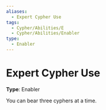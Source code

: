 ```yaml
---
aliases:
  - Expert Cypher Use
tags:
  - Cypher/Abilities/E
  - Cypher/Abilities/Enabler
type:
  - Enabler
---
```


# Expert Cypher Use

**Type**: Enabler

You can bear three cyphers at a time. 
